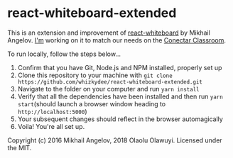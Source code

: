 # react-whiteboard-extended

This is an extension and improvement of [react-whiteboard](https://github.com/mikhail-angelov/react-whiteboard) by Mikhail Angelov. [I'm](https://github.com/whizkydee) working on it to match our needs on the [Conectar Classroom](https://github.com/mayordwells/conectar-classroom).

To run locally, follow the steps below...

1. Confirm that you have Git, Node.js and NPM installed, properly set up
1. Clone this repository to your machine with `git clone https://github.com/whizkydee/react-whiteboard-extended.git`
1. Navigate to the folder on your computer and run `yarn install`
1. Verify that all the dependencies have been installed and then run `yarn start`(should launch a browser window heading to `http://localhost:5000`)
1. Your subsequent changes should reflect in the browser automagically
1. Voila! You're all set up.

Copyright (c) 2016 Mikhail Angelov, 2018 Olaolu Olawuyi. Licensed under the MIT.
